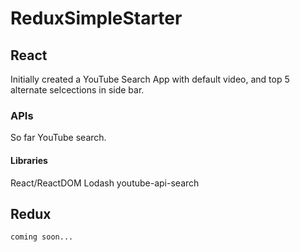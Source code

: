 # ReduxSimpleStarter

## React
Initially created a YouTube Search App with default video, and top 5 alternate selcections in side bar.

### APIs

So far YouTube search.

#### Libraries
React/ReactDOM
Lodash
youtube-api-search

## Redux
```
coming soon...
